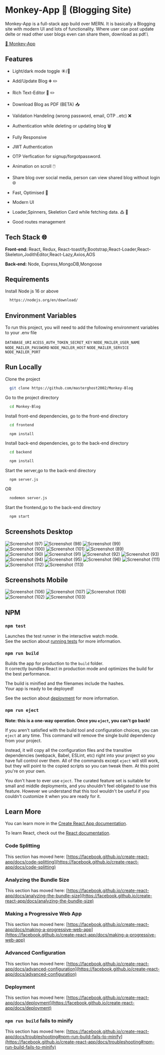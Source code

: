 
# Monkey-App 🐒 (Blogging Site)

Monkey-App is a full-stack app build over MERN. 
It is basically a Blogging site with modern UI and lots of functionality.
Where user can post update delte or read other user blogs even can share them, download as pdf.\

[🔗 Monkey-App](https://monkey-app.netlify.app/)




## Features

- Light/dark mode toggle ☀️/🌚
- Add/Update Blog  ➕ ✏️

- Rich Text-Editor 🤑 ✏️
- Download Blog as PDF (BETA) 📥
- Validation Handeling (wrong password, email, OTP ..etc) ❌
- Authentication while deleting or updating blog 🗑️
- Fully Responsive
- JWT Authentication
- OTP Verfication for signup/forgotpassword. 
- Animation on scroll 🖱️
- Share blog over social media, person can view shared blog without login 🌐
- Fast, Optimised 🚀
- Modern UI 
- Loader,Spinners, Skeletion Card while fetching data. ߷ 🩻
- Good routes management 




## Tech Stack 🌐

**Front-end:** React, Redux, React-toastify,Bootstrap,React-Loader,React-Skeleton,JodithEditor,React-Lazy,Axios,AOS

**Back-end:** Node, Express,MongoDB,Mongoose


## Requirements

Install Node js 16 or above

```bash
  https://nodejs.org/en/download/
```

    
## Environment Variables

To run this project, you will need to add the following environment variables to your .env file

`DATABASE_URI`
`ACESS_AUTH_TOKEN_SECRET_KEY`
`NODE_MAILER_USER_NAME`
`NODE_MAILER_PASSWORD`
`NODE_MAILER_HOST`
`NODE_MAILER_SERVICE`
`NODE_MAILER_PORT`

## Run Locally

Clone the project 

```bash
  git clone https://github.com/masterghost2002/Monkey-Blog
```

Go to the project directory

```bash
  cd Monkey-Blog
```

Install front-end dependencies, go to the front-end directory

```bash
  cd frontend
```

```bash
  npm install
```
Install back-end dependencies, go to the back-end directory

```bash
  cd backend
```

```bash
  npm install
```
Start the server,go to the back-end directory

```bash
  npm server.js
```
OR
```bash
  nodemon server.js
```
Start the frontend,go to the back-end directory

```bash
  npm start
```

## Screenshots Desktop

![Screenshot (97)](https://user-images.githubusercontent.com/55751461/200129949-cff124f7-0686-49fd-a565-15b0152581b5.png)
![Screenshot (98)](https://user-images.githubusercontent.com/55751461/200129952-354124ea-04c1-43cf-aa5e-2f0505084db0.png)
![Screenshot (99)](https://user-images.githubusercontent.com/55751461/200129954-fe590def-f784-486b-bf72-44b7ee016ee5.png)
![Screenshot (100)](https://user-images.githubusercontent.com/55751461/200129958-40abdf6c-7788-4dd0-b953-49082c7a590e.png)
![Screenshot (101)](https://user-images.githubusercontent.com/55751461/200129961-1187ed69-ffba-4918-aa61-bb95096397da.png)
![Screenshot (89)](https://user-images.githubusercontent.com/55751461/200129963-fd983c7d-155c-45df-9e9f-285291eefe5b.png)
![Screenshot (90)](https://user-images.githubusercontent.com/55751461/200129965-fd63f3a4-0af0-4e37-8741-8a04edc8afc1.png)
![Screenshot (91)](https://user-images.githubusercontent.com/55751461/200129977-5890f3c0-3a0a-4fdb-af96-d5766169f24b.png)
![Screenshot (92)](https://user-images.githubusercontent.com/55751461/200129986-e4351a87-c552-4dbc-b629-5160472eb43b.png)
![Screenshot (93)](https://user-images.githubusercontent.com/55751461/200129988-2f8dbed3-60e5-4906-a366-87966e8f121c.png)
![Screenshot (94)](https://user-images.githubusercontent.com/55751461/200129994-c98f5e8f-cb9e-46c1-872b-f7c0b6c22f19.png)
![Screenshot (95)](https://user-images.githubusercontent.com/55751461/200129997-fd5838aa-2a6d-4ef2-837b-8b12acaeead1.png)
![Screenshot (96)](https://user-images.githubusercontent.com/55751461/200130000-12857158-b694-4a42-bc77-fb3826f44ac3.png)
![Screenshot (111)](https://user-images.githubusercontent.com/55751461/200130945-48f972e9-0067-4aba-9faa-4b2c5557c339.png)
![Screenshot (112)](https://user-images.githubusercontent.com/55751461/200130946-bc9b7add-2082-4d27-a9fd-dbcf743b3c72.png)
![Screenshot (113)](https://user-images.githubusercontent.com/55751461/200130976-c487ae19-9523-4f5f-b650-c2947bb22f89.png)

## Screenshots Mobile

![Screenshot (106)](https://user-images.githubusercontent.com/55751461/200130990-ec34fbb8-d40b-4932-8534-52b2210b05cb.png)
![Screenshot (107)](https://user-images.githubusercontent.com/55751461/200130994-7ffb56c3-e47a-4a94-a69c-cd494342cb08.png)
![Screenshot (108)](https://user-images.githubusercontent.com/55751461/200130995-d5e5d429-c267-484f-a091-cc5a628ee60b.png)
![Screenshot (102)](https://user-images.githubusercontent.com/55751461/200130998-87e1cb14-6192-4de4-be9b-722cffd26936.png)
![Screenshot (103)](https://user-images.githubusercontent.com/55751461/200130999-91b11cad-909a-4a70-a7a4-986533cca026.png)



## NPM


### `npm test`

Launches the test runner in the interactive watch mode.\
See the section about [running tests](https://facebook.github.io/create-react-app/docs/running-tests) for more information.

### `npm run build`

Builds the app for production to the `build` folder.\
It correctly bundles React in production mode and optimizes the build for the best performance.

The build is minified and the filenames include the hashes.\
Your app is ready to be deployed!

See the section about [deployment](https://facebook.github.io/create-react-app/docs/deployment) for more information.

### `npm run eject`

**Note: this is a one-way operation. Once you `eject`, you can't go back!**

If you aren't satisfied with the build tool and configuration choices, you can `eject` at any time. This command will remove the single build dependency from your project.

Instead, it will copy all the configuration files and the transitive dependencies (webpack, Babel, ESLint, etc) right into your project so you have full control over them. All of the commands except `eject` will still work, but they will point to the copied scripts so you can tweak them. At this point you're on your own.

You don't have to ever use `eject`. The curated feature set is suitable for small and middle deployments, and you shouldn't feel obligated to use this feature. However we understand that this tool wouldn't be useful if you couldn't customize it when you are ready for it.

## Learn More

You can learn more in the [Create React App documentation](https://facebook.github.io/create-react-app/docs/getting-started).

To learn React, check out the [React documentation](https://reactjs.org/).

### Code Splitting

This section has moved here: [https://facebook.github.io/create-react-app/docs/code-splitting](https://facebook.github.io/create-react-app/docs/code-splitting)

### Analyzing the Bundle Size

This section has moved here: [https://facebook.github.io/create-react-app/docs/analyzing-the-bundle-size](https://facebook.github.io/create-react-app/docs/analyzing-the-bundle-size)

### Making a Progressive Web App

This section has moved here: [https://facebook.github.io/create-react-app/docs/making-a-progressive-web-app](https://facebook.github.io/create-react-app/docs/making-a-progressive-web-app)

### Advanced Configuration

This section has moved here: [https://facebook.github.io/create-react-app/docs/advanced-configuration](https://facebook.github.io/create-react-app/docs/advanced-configuration)

### Deployment

This section has moved here: [https://facebook.github.io/create-react-app/docs/deployment](https://facebook.github.io/create-react-app/docs/deployment)

### `npm run build` fails to minify

This section has moved here: [https://facebook.github.io/create-react-app/docs/troubleshooting#npm-run-build-fails-to-minify](https://facebook.github.io/create-react-app/docs/troubleshooting#npm-run-build-fails-to-minify)

